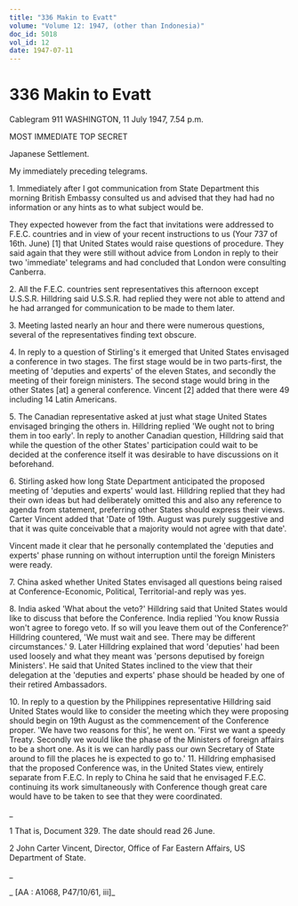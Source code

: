 ```yaml
---
title: "336 Makin to Evatt"
volume: "Volume 12: 1947, (other than Indonesia)"
doc_id: 5018
vol_id: 12
date: 1947-07-11
---
```


# 336 Makin to Evatt

Cablegram 911 WASHINGTON, 11 July 1947, 7.54 p.m.

MOST IMMEDIATE TOP SECRET

Japanese Settlement.

My immediately preceding telegrams.

1\. Immediately after I got communication from State Department this morning British Embassy consulted us and advised that they had had no information or any hints as to what subject would be.

They expected however from the fact that invitations were addressed to F.E.C. countries and in view of your recent instructions to us (Your 737 of 16th. June) [1] that United States would raise questions of procedure. They said again that they were still without advice from London in reply to their two 'immediate' telegrams and had concluded that London were consulting Canberra.

2\. All the F.E.C. countries sent representatives this afternoon except U.S.S.R. Hilldring said U.S.S.R. had replied they were not able to attend and he had arranged for communication to be made to them later.

3\. Meeting lasted nearly an hour and there were numerous questions, several of the representatives finding text obscure.

4\. In reply to a question of Stirling's it emerged that United States envisaged a conference in two stages. The first stage would be in two parts-first, the meeting of 'deputies and experts' of the eleven States, and secondly the meeting of their foreign ministers. The second stage would bring in the other States [at] a general conference. Vincent [2] added that there were 49 including 14 Latin Americans.

5\. The Canadian representative asked at just what stage United States envisaged bringing the others in. Hilldring replied 'We ought not to bring them in too early'. In reply to another Canadian question, Hilldring said that while the question of the other States' participation could wait to be decided at the conference itself it was desirable to have discussions on it beforehand.

6\. Stirling asked how long State Department anticipated the proposed meeting of 'deputies and experts' would last. Hilldring replied that they had their own ideas but had deliberately omitted this and also any reference to agenda from statement, preferring other States should express their views. Carter Vincent added that 'Date of 19th. August was purely suggestive and that it was quite conceivable that a majority would not agree with that date'.

Vincent made it clear that he personally contemplated the 'deputies and experts' phase running on without interruption until the foreign Ministers were ready.

7\. China asked whether United States envisaged all questions being raised at Conference-Economic, Political, Territorial-and reply was yes.

8\. India asked 'What about the veto?' Hilldring said that United States would like to discuss that before the Conference. India replied 'You know Russia won't agree to forego veto. If so will you leave them out of the Conference?' Hilldring countered, 'We must wait and see. There may be different circumstances.' 9. Later Hilldring explained that word 'deputies' had been used loosely and what they meant was 'persons deputised by foreign Ministers'. He said that United States inclined to the view that their delegation at the 'deputies and experts' phase should be headed by one of their retired Ambassadors.

10\. In reply to a question by the Philippines representative Hilldring said United States would like to consider the meeting which they were proposing should begin on 19th August as the commencement of the Conference proper. 'We have two reasons for this', he went on. 'First we want a speedy Treaty. Secondly we would like the phase of the Ministers of foreign affairs to be a short one. As it is we can hardly pass our own Secretary of State around to fill the places he is expected to go to.' 11. Hilldring emphasised that the proposed Conference was, in the United States view, entirely separate from F.E.C. In reply to China he said that he envisaged F.E.C. continuing its work simultaneously with Conference though great care would have to be taken to see that they were coordinated.

_

1 That is, Document 329. The date should read 26 June.

2 John Carter Vincent, Director, Office of Far Eastern Affairs, US Department of State.

_

_ [AA : A1068, P47/10/61, iii]_

